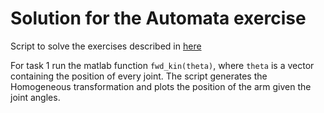 # Solution for the Automata exercise

Script to solve the exercises described in [here](Automata_technical_exercise.pdf)

For task 1 run the matlab function `fwd_kin(theta)`, where `theta` is a vector containing the position of every joint. The script generates the Homogeneous transformation and plots the position of the arm given the joint angles.
